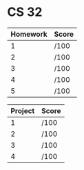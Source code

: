 # CS 32

| Homework | Score |
| ------- | ----- |
| 1 | /100  |
| 2 | /100  |
| 3 | /100  |
| 4 | /100  |
| 5 | /100  |

| Project | Score |
| ------- | ----- |
| 1 | /100  |
| 2 | /100  |
| 3 | /100  |
| 4 | /100  |
